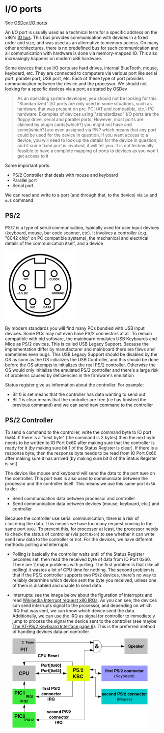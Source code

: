 # I/O ports

See [OSDev I/O ports](https://wiki.osdev.org/I/O_Ports)

An I/O port is usually used as a technical term for a specific address on the x86's [IO bus](https://en.wikipedia.org/wiki/Bus_(computing)). This bus provides communication with devices in a fixed order and size, and was used as an alternative to memory access. On many other architectures, there is no predefined bus for such communication and all communication with hardware is done via memory-mapped IO. This also increasingly happens on modern x86 hardware.

Some devices that use I/O ports are hard drives, internal BlueTooth, mouse, keyboard, etc. They are connected to computers via various port like serial port, parallel port, USB port, etc. Each of these type of port provides communication between the device and the processor. We should not looking for a specific devices via a port, as stated by OSDev

>As an operating system developer, you should not be looking for this. "Standardized" I/O ports are only used in some situations, such as hardware that was present on pre-PCI (AT and compatible, etc.) PC hardware. Examples of devices using "standardized" I/O ports are the floppy drive, serial and parallel ports, However, most ports are claimed by plugin cards[which?] you might not have and some[which?] are even assigned via PNP which means that any port could be used for the device in question. If you want access to a device, you will need to look up the details for the device in question, and if some fixed port is involved, it will tell you. It is not technically feasible to have a complete mapping of ports to devices as you won't get access to it

Some important ports:

- PS/2 Controller that deals with mouse and keyboard
- Parallel port
- Serial port

We can read and write to a port (and through that, to the device) via `in` and `out` command

## PS/2

PS/2 is a type of serial communication, typically used for user input devices (keyboard, mouse, bar code scanner, etc). It involves a controller (e.g. "8042 chip" on PC compatible systems), the mechanical and electrical details of the communication itself, and a device

![PS/2 connector diagram](PS2_connector.png)

By modern standards you will find many PCs bundled with USB input devices. Some PCs may not even have PS/2 connectors at all. To remain compatible with old software, the mainboard emulates USB Keyboards and Mice as PS/2 devices. This is called USB Legacy Support. Because the implementation differ by manufacturer and mainboard there are flaws and sometimes even bugs. This USB Legacy Support should be disabled by the OS as soon as the OS initializes the USB Controller, and this should be done before the OS attempts to initializes the real PS/2 controller. Otherwise the OS would only initialize the emulated PS/2 controller and there's a large risk of problems caused by deficiencies in the firmware's emulation

Status register give us information about the controller. For example:

- Bit 0 is set means that the controller has data wanting to send out
- Bit 1 is clear means that the controller are free (i.e has finished the previous command) and we can send new command to the controller

## PS/2 Controller

To send a command to the controller, write the command byte to IO port 0x64. If there is a "next byte" (the command is 2 bytes) then the next byte needs to be written to IO Port 0x60 after making sure that the controller is ready for it (by making sure bit 1 of the Status Register is clear). If there is a response byte, then the response byte needs to be read from IO Port 0x60 after making sure it has arrived (by making sure bit 0 of the Status Register is set).

The device like mouse and keyboard will send the data to the port `0x60` on the controller. This port `0x60` is also used to communicate between the processor and the controller itself. This means we use this same port `0x60` to do:

- Send communication data between processor and controller
- Send communication data between devices (mouse, keyboard, etc.) and controller

Because the controller use serial communication, there is a risk of clustering the data. This means we have too many request coming to the same port `0x60`. To prevent this, for processor at least, the processor needs to check the status of controller (via port `0x64`) to see whether it can write send new data to the controller or not. For the devices, we have different methods: polling and interrupts

- Polling is basically the controller waits until of the Status Register becomes set, then read the received byte of data from IO Port 0x60. There are 2 major problems with polling. The first problem is that (like all polling) it wastes a lot of CPU time for nothing. The second problem is that if the PS/2 controller supports two PS/2 devices, there's no way to reliably determine which device sent the byte you received, unless one of them is disabled and unable to send data
- Interrupts: see the image below about the figuration of interrupts and read [Wikipedia Interrupt request x86 IRQs](https://en.wikipedia.org/wiki/Interrupt_request#x86_IRQs). As you can see, the devices can send interrupts signal to the processor, and depending on which IRQ that was sent, we can know which device send the data. Additionally, we can use the IRQ as signal for controller to immediately jump to process the signal the device sent to the controller (see maybe [The AT-PS/2 Keyboard Interface page 9](https://www.tayloredge.com/reference/Interface/atkeyboard.pdf)). This is the preferred method of handling devices data on controller

  ![Overview of the PS/2-Controller](Ps2-kbc.png)